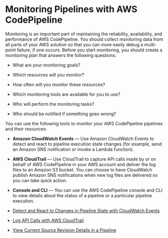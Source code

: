 # Monitoring Pipelines with AWS CodePipeline<a name="monitoring"></a>

Monitoring is an important part of maintaining the reliability, availability, and performance of AWS CodePipeline\. You should collect monitoring data from all parts of your AWS solution so that you can more easily debug a multi\-point failure, if one occurs\. Before you start monitoring, you should create a monitoring plan that answers the following questions:

+ What are your monitoring goals?

+ Which resources will you monitor?

+ How often will you monitor these resources?

+ Which monitoring tools are available for you to use?

+ Who will perform the monitoring tasks?

+ Who should be notified if something goes wrong?

You can use the following tools to monitor your AWS CodePipeline pipelines and their resources:

+ **Amazon CloudWatch Events** — Use Amazon CloudWatch Events to detect and react to pipeline execution state changes \(for example, send an Amazon SNS notification or invoke a Lambda function\)\.

+ **AWS CloudTrail** — Use CloudTrail to capture API calls made by or on behalf of AWS CodePipeline in your AWS account and deliver the log files to an Amazon S3 bucket\. You can choose to have CloudWatch publish Amazon SNS notifications when new log files are delivered so you can take quick action\.

+ **Console and CLI** — You can use the AWS CodePipeline console and CLI to view details about the status of a pipeline or a particular pipeline execution\.


+ [Detect and React to Changes in Pipeline State with CloudWatch Events](detect-state-changes-cloudwatch-events.md)
+ [Log API Calls with AWS CloudTrail](monitoring-cloudtrail-logs.md)
+ [View Current Source Revision Details in a Pipeline](monitoring-source-revisions-view.md)